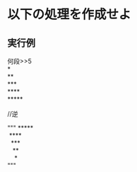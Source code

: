 # 以下の処理を作成せよ

## 実行例

何段>>5  
\*  
\*\*  
\*\*\*  
\*\*\*\*  
\*\*\*\*\*  

//逆

"""
\*\*\*\*\*  
&nbsp;\*\*\*\*   
&nbsp;&nbsp;\*\*\*   
&nbsp;&nbsp;&nbsp;\*\*  
&nbsp;&nbsp;&nbsp;&nbsp;\*  
"""
